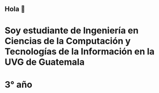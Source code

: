 ## Hola 👋

# Soy estudiante de Ingeniería en Ciencias de la Computación y Tecnologías de la Información en la UVG de Guatemala
# 3° año

<!--
**nel-eleven11/nel-eleven11** is a ✨ _special_ ✨ repository because its `README.md` (this file) appears on your GitHub profile.

Here are some ideas to get you started:

- 🔭 I’m currently working on ...
- 🌱 I’m currently learning ...
- 👯 I’m looking to collaborate on ...
- 🤔 I’m looking for help with ...
- 💬 Ask me about ...
- 📫 How to reach me: ...
- 😄 Pronouns: ...
- ⚡ Fun fact: ...
-->
